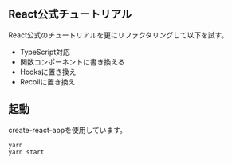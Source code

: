 ## React公式チュートリアル

React公式のチュートリアルを更にリファクタリングして以下を試す。

- TypeScript対応
- 関数コンポーネントに書き換える
- Hooksに置き換え
- Recoilに置き換え

## 起動

create-react-appを使用しています。

```
yarn
yarn start
```